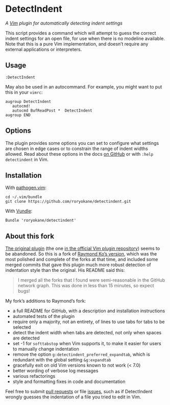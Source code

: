 # DetectIndent

*A [Vim](http://www.vim.org/) plugin for automatically detecting indent settings*

This script provides a command which will attempt to guess the correct indent settings for an open file, for use when there is no modeline available. Note that this is a pure Vim implementation, and doesn’t require any external applications or interpreters.

## Usage

    :DetectIndent

May also be used in an autocommand. For example, you might want to put this in your `vimrc`:

    augroup DetectIndent
       autocmd!
       autocmd BufReadPost *  DetectIndent
    augroup END

## Options

The plugin provides some options you can set to configure what settings are chosen in edge cases or to constrain the range of indent widths allowed. Read about these options in the docs [on GitHub](https://github.com/roryokane/detectindent/blob/master/doc/detectindent.txt) or with `:help detectindent` in Vim.

## Installation

With [pathogen.vim](https://github.com/tpope/vim-pathogen):

    cd ~/.vim/bundle
    git clone https://github.com/roryokane/detectindent.git

With [Vundle](https://github.com/gmarik/Vundle.vim):

    Bundle 'roryokane/detectindent'

## About this fork

[The original plugin](https://github.com/ciaranm/detectindent) (the one [in the official Vim plugin repository](http://www.vim.org/scripts/script.php?script_id=1171)) seems to be abandoned. So this is a fork of [Raymond Ko’s version](https://github.com/raymond-w-ko/detectindent), which was the most polished and complete of the forks at that time, and included some merged commits that gave this plugin much more robust detection of indentation style than the original. His README said this:

> I merged all the forks that I found were semi-reasonable in the GitHub network graph.
> This was done in less than 15 minutes, so expect bugs!

My fork’s additions to Raymond’s fork:

* a full README for GitHub, with a description and installation instructions
* automated tests of the plugin
* require only a majority, not an entirety, of lines to use tabs for tabs to be selected
* detect the indent width when tabs are detected, not only when spaces are detected
* set -1 for `softtabstop` when Vim supports it, to make it easier for users to manually change indentation
* remove the option `g:detectindent_preferred_expandtab`, which is redundant with the global setting `&g:expandtab`
* gracefully exit on old Vim versions known to not work (< 7.0)
* better wording of verbose log messages
* various refactorings
* style and formatting fixes in code and documentation

Feel free to submit [pull requests](https://github.com/roryokane/detectindent/pulls) or file [issues](https://github.com/roryokane/detectindent/issues), such as if DetectIndent wrongly guesses the indentation of a file you tried to edit in Vim.
